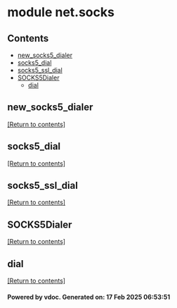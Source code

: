 # module net.socks


## Contents
- [new_socks5_dialer](#new_socks5_dialer)
- [socks5_dial](#socks5_dial)
- [socks5_ssl_dial](#socks5_ssl_dial)
- [SOCKS5Dialer](#SOCKS5Dialer)
  - [dial](#dial)

## new_socks5_dialer
[[Return to contents]](#Contents)

## socks5_dial
[[Return to contents]](#Contents)

## socks5_ssl_dial
[[Return to contents]](#Contents)

## SOCKS5Dialer
[[Return to contents]](#Contents)

## dial
[[Return to contents]](#Contents)

#### Powered by vdoc. Generated on: 17 Feb 2025 06:53:51
